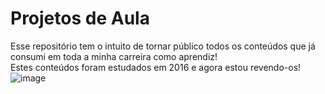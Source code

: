 # Projetos de Aula
Esse repositório tem o intuito de tornar público todos os conteúdos que já consumi em toda a minha carreira como aprendiz! <br>
Estes conteúdos foram estudados em 2016 e agora estou revendo-os!
![image](https://user-images.githubusercontent.com/61066188/149964073-1e755ff8-4882-405e-aaf5-1363f8cdd6a8.png)

